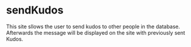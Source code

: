 # sendKudos

This site sllows the user to send kudos to other people in the database. Afterwards the message will be displayed on the site with previously sent Kudos.

